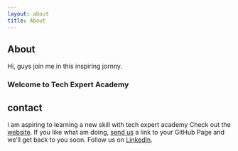 ```yaml
---
layout: about
title: About
---
```


## About

Hi, guys join me in this inspiring jornny.
### Welcome to Tech Expert Academy
## contact
   i am aspiring to learning a new skill with tech expert academy Check out the [website](https://techexpertacademy.com). If you like what am doing, [send us](https://www.my-newhope.github.io) a link to your GitHub Page and we’ll get back to you soon. Follow us on [LinkedIn](https://www.linkedin.com/in/prince-emeka-528689191?lipi=urn%3Ali%3Apage%3Ad_flagship3_profile_view_base_contact_details%3B7P3kTDc8Ry6VEqJRcxY1gQ%3D%3D).
